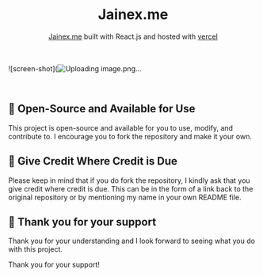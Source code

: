 <div align="center">
<h1>Jainex.me</h1>
<a href="https://Jainex.me/">Jainex.me</a> built with React.js and hosted with <a href="https://vercel.com/">vercel</a><br/>
</div>
<br>
<br>

![screen-shot](![Uploading image.png…]()

<br>

## 🚀 Open-Source and Available for Use

This project is open-source and available for you to use, modify, and contribute to. I encourage you to fork the repository and make it your own.

## 🙏 Give Credit Where Credit is Due

Please keep in mind that if you do fork the repository, I kindly ask that you give credit where credit is due. This can be in the form of a link back to the original repository or by mentioning my name in your own README file.

## 🤗 Thank you for your support

Thank you for your understanding and I look forward to seeing what you do with this project.

Thank you for your support!
